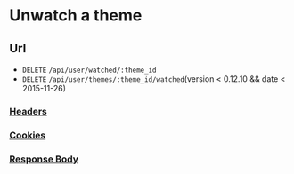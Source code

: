 # Unwatch a theme

## Url

+ `DELETE` `/api/user/watched/:theme_id`
+ `DELETE` `/api/user/themes/:theme_id/watched`(version < 0.12.10 && date < 2015-11-26)

### [Headers](./Headers.html)

### [Cookies](./Cookies.html)

### [Response Body](./Response.html)
